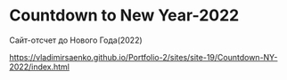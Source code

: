 # Countdown to New Year-2022
 
Сайт-отсчет до Нового Года(2022)

https://vladimirsaenko.github.io/Portfolio-2/sites/site-19/Countdown-NY-2022/index.html
